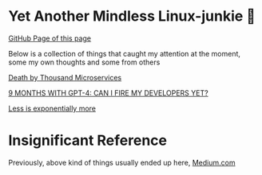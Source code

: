 # Yet Another Mindless Linux-junkie :zany_face:

[GitHub Page of this page](https://seantywork.github.io/seantywork/)

Below is a collection of things that caught my attention at the moment, some my own thoughts and some from others

[Death by Thousand Microservices](https://renegadeotter.com/2023/09/10/death-by-a-thousand-microservices.html)

[9 MONTHS WITH GPT-4: CAN I FIRE MY DEVELOPERS YET?](https://blog.boot.dev/computer-science/ai-taking-programming-jobs/)

[Less is exponentially more](https://commandcenter.blogspot.com/2012/06/less-is-exponentially-more.html)

# Insignificant Reference

Previously, above kind of things usually ended up here, [Medium.com](https://medium.com/@seantywork) 
